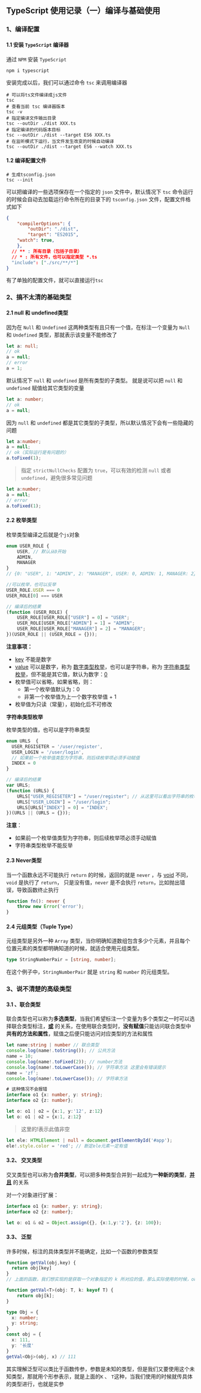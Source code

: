 ## TypeScript 使用记录（一）编译与基础使用

### 1、编译配置

#### 1.1 安装 `TypeScript` 编译器

通过 `NPM` 安装 `TypeScript` 

```shell
npm i typescript
```

安装完成以后，我们可以通过命令 `tsc` 来调用编译器

```shell
# 可以将ts文件编译成js文件
tsc 
# 查看当前 tsc 编译器版本
tsc -v
# 指定编译文件输出目录
tsc --outDir ./dist XXX.ts
# 指定编译的代码版本目标
tsc --outDir ./dist --target ES6 XXX.ts
# 在监听模式下运行，当文件发生改变的时候自动编译
tsc --outDir ./dist --target ES6 --watch XXX.ts
```

#### 1.2 编译配置文件

```shell
# 生成tsconfig.json
tsc --init 
```

可以把编译的一些选项保存在一个指定的 `json` 文件中，默认情况下 `tsc` 命令运行的时候会自动去加载运行命令所在的目录下的 `tsconfig.json` 文件，配置文件格式如下

```json
{
	"compilerOptions": {
		"outDir": "./dist",
		"target": "ES2015",
    "watch": true,
	},
  // ** : 所有目录（包括子目录）
  // * : 所有文件，也可以指定类型 *.ts
  "include": ["./src/**/*"]
}
```

有了单独的配置文件，就可以直接运行`tsc`

### 2、搞不太清的基础类型

#### 2.1 null 和 undefined类型

因为在 `Null` 和 `Undefined` 这两种类型有且只有一个值，在标注一个变量为 `Null` 和 `Undefined` 类型，那就表示该变量不能修改了

```typescript
let a: null;
// ok
a = null;
// error
a = 1;
```

默认情况下 `null` 和 `undefined` 是所有类型的子类型。 就是说可以把 `null` 和 `undefined` 赋值给其它类型的变量

```typescript
let a: number;
// ok
a = null;
```

因为 `null` 和 `undefined` 都是其它类型的子类型，所以默认情况下会有一些隐藏的问题

```typescript
let a:number;
a = null;
// ok（实际运行是有问题的）
a.toFixed(1);
```

> 指定 `strictNullChecks` 配置为 `true`，可以有效的检测 `null` 或者 `undefined`，避免很多常见问题

```typescript
let a:number;
a = null;
// error
a.toFixed(1);
```

#### 2.2 枚举类型

枚举类型编译之后就是个`js`对象

```typescript
enum USER_ROLE {
    USER, // 默认从0开始
    ADMIN,
    MANAGER
}
// {0: "USER", 1: "ADMIN", 2: "MANAGER", USER: 0, ADMIN: 1, MANAGER: 2}

//可以枚举，也可以反举
USER_ROLE.USER === 0
USER_ROLE[0] === USER
```

```js
// 编译后的结果
(function (USER_ROLE) {
    USER_ROLE[USER_ROLE["USER"] = 0] = "USER";
    USER_ROLE[USER_ROLE["ADMIN"] = 1] = "ADMIN";
    USER_ROLE[USER_ROLE["MANAGER"] = 2] = "MANAGER";
})(USER_ROLE || (USER_ROLE = {}));
```

**注意事项：**

- <u>key</u> 不能是数字
- <u>value</u> 可以是数字，称为 <u>数字类型枚举</u>，也可以是字符串，称为 <u>字符串类型枚举</u>，但不能是其它值，默认为数字：<u>0</u>
- 枚举值可以省略，如果省略，则：
  - 第一个枚举值默认为：0
  - 非第一个枚举值为上一个数字枚举值 + 1
- 枚举值为只读（常量），初始化后不可修改

**字符串类型枚举**

枚举类型的值，也可以是字符串类型

```typescript
enum URLS  {
  USER_REGISETER = '/user/register',
  USER_LOGIN = '/user/login',
  // 如果前一个枚举值类型为字符串，则后续枚举项必须手动赋值
  INDEX = 0
}
```

```js
// 编译后的结果
var URLS;
(function (URLS) {
    URLS["USER_REGISETER"] = "/user/register"; // 从这里可以看出字符串的枚举不能反举
    URLS["USER_LOGIN"] = "/user/login";
    URLS[URLS["INDEX"] = 0] = "INDEX";
})(URLS || (URLS = {}));
```

**注意**：

- 如果前一个枚举值类型为字符串，则后续枚举项必须手动赋值
- 字符串类型枚举不能反举

#### 2.3 Never类型

当一个函数永远不可能执行 `return` 的时候，返回的就是 `never` ，与 <u>void</u> 不同，`void` 是执行了 `return`， 只是没有值，`never` 是不会执行 `return`，比如抛出错误，导致函数终止执行

```typescript
function fn(): never {
  	throw new Error('error');
}
```

#### 2.4 元组类型（Tuple Type）

元组类型是另外一种 `Array` 类型，当你明确知道数组包含多少个元素，并且每个位置元素的类型都明确知道的时候，就适合使用元组类型。

```typescript
type StringNumberPair = [string, number];
```

在这个例子中，`StringNumberPair` 就是 `string` 和 `number` 的元组类型。

### 3、说不清楚的高级类型

#### 3.1 、联合类型

联合类型也可以称为**多选类型**，当我们希望标注一个变量为多个类型之一时可以选择联合类型标注，**<u>或</u>** 的关系，在使用联合类型时，**没有赋值**只能访问联合类型中**共有的方法和属性**，赋值之后便只能访问对应类型的方法和属性

```ts
let name:string | number // 联合类型  
console.log(name!.toString()); // 公共方法
name = 10;
console.log(name!.toFixed(2)); // number方法
console.log(name!.toLowerCase()); // 字符串方法 这里会有错误提示
name = 'zf';
console.log(name!.toLowerCase()); // 字符串方法

# 这种情况不会报错
interface o1 {x: number, y: string};
interface o2 {z: number};

let o: o1 | o2 = {x:1, y:'12', z:12}
let o: o1 | o2 = {x:1, z:12}
```

> 这里的!表示此值非空

```ts
let ele: HTMLElement | null = document.getElementById('#app');
ele!.style.color = 'red'; // 断定ele元素一定有值
```

#### 3.2、 交叉类型

交叉类型也可以称为**合并类型**，可以把多种类型合并到一起成为**一种新的类型**，**<u>并且</u>** 的关系

对一个对象进行扩展：

```typescript
interface o1 {x: number, y: string};
interface o2 {z: number};

let o: o1 & o2 = Object.assign({}, {x:1,y:'2'}, {z: 100});
```

#### 3.3、 泛型

许多时候，标注的具体类型并不能确定，比如一个函数的参数类型

```typescript
function getVal(obj,key) {
  return obj[key]
}
// 上面的函数，我们想实现的是获取一个对象指定的 k 所对应的值，那么实际使用的时候，obj 的类型是 不确定的，自然 k 的取值范围也是不确定的，它需要我们在具体调用的时候才能确定，这个时候这种定义过程不确定类型的需求就可以通过泛型来解决

function getVal<T>(obj: T, k: keyof T) {
    return obj[k];
}

type Obj = {
  x: number;
  y: string; 
}
const obj = {
  x: 111,
  y: '长度'
}
getVal<Obj>(obj, x) // 111

```

其实理解泛型可以类比于函数传参，参数是未知的类型，但是我们又要使用这个未知类型，那就用个形参表示，就是上面的`K` 、 `T`这种，当我们使用的时候就传具体的类型进行，也就是实参

















